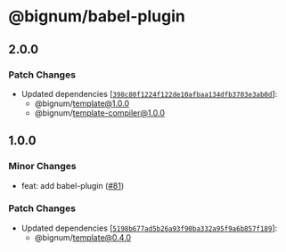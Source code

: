 # @bignum/babel-plugin

## 2.0.0

### Patch Changes

- Updated dependencies [[`398c80f1224f122de10afbaa134dfb3703e3ab0d`](https://github.com/ota-meshi/bignum/commit/398c80f1224f122de10afbaa134dfb3703e3ab0d)]:
  - @bignum/template@1.0.0
  - @bignum/template-compiler@1.0.0

## 1.0.0

### Minor Changes

- feat: add babel-plugin ([#81](https://github.com/ota-meshi/bignum/pull/81))

### Patch Changes

- Updated dependencies [[`5198b677ad5b26a93f90ba332a95f9a6b857f189`](https://github.com/ota-meshi/bignum/commit/5198b677ad5b26a93f90ba332a95f9a6b857f189)]:
  - @bignum/template@0.4.0
